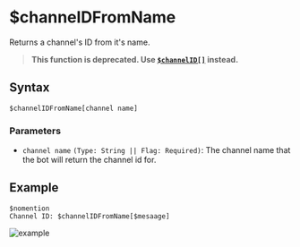 # $channelDFromName
Returns a channel's ID from it's name.
> **This function is deprecated. Use [`$channelID[]`](../channelIDComplex.md) instead.**
## Syntax
```
$channelIDFromName[channel name]
```
### Parameters
- `channel name` `(Type: String || Flag: Required)`: The channel name that the bot will return the channel id for.

## Example
```
$nomention
Channel ID: $channelIDFromName[$mesaage]
```
![example](https://user-images.githubusercontent.com/113303649/213234524-b2a9979d-9368-42ff-a4e7-428789e6bcde.png)


